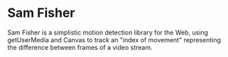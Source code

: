 Sam Fisher
==========

Sam Fisher is a simplistic motion detection library for the Web, using getUserMedia and Canvas to track an "index of movement" representing the difference between frames of a video stream.
